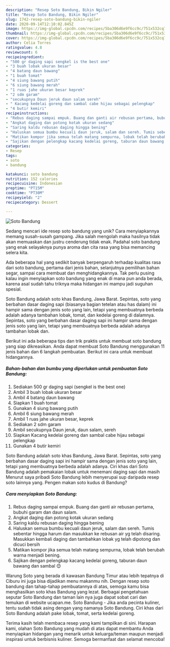 ```yaml
---
description: "Resep Soto Bandung, Bikin Ngiler"
title: "Resep Soto Bandung, Bikin Ngiler"
slug: 1742-resep-soto-bandung-bikin-ngiler
date: 2020-09-14T12:10:02.845Z
image: https://img-global.cpcdn.com/recipes/5ba306d6e9f6cc9c/751x532cq70/soto-bandung-foto-resep-utama.jpg
thumbnail: https://img-global.cpcdn.com/recipes/5ba306d6e9f6cc9c/751x532cq70/soto-bandung-foto-resep-utama.jpg
cover: https://img-global.cpcdn.com/recipes/5ba306d6e9f6cc9c/751x532cq70/soto-bandung-foto-resep-utama.jpg
author: Celia Torres
ratingvalue: 4.8
reviewcount: 6
recipeingredient:
- "500 gr daging sapi sengkel is the best one"
- "3 buah lobak ukuran besar"
- "4 batang daun bawang"
- "1 buah tomat"
- "4 siung bawang putih"
- "6 siung bawang merah"
- "1 ruas jahe ukuran besar keprek"
- "2 sdm garam"
- "secukupnya Daun jeruk daun salam sereh"
- " Kacang kedelai goreng dan sambal cabe hijau sebagai pelengkap"
- "4 butir kemiri"
recipeinstructions:
- "Rebus daging sampai empuk. Buang dan ganti air rebusan pertama, bubuhi garam dan daun salam."
- "Angkat daging dan potong kotak ukuran sedang"
- "Saring kaldu rebusan daging hingga bening"
- "Haluskan semua bumbu kecuali daun jeruk, salam dan sereh. Tumis sebentar hingga harum dan masukkan ke rebusan air yg telah disaring. Masukkan kembali daging dan tambahkan lobak yg telah dipotong dan dicuci bersih"
- "Matikan kompor jika semua telah matang sempurna, lobak telah berubah warna menjadi bening."
- "Sajikan dengan pelengkap kacang kedelai goreng, taburan daun bawang dan sambal 😊"
categories:
- Resep
tags:
- soto
- bandung

katakunci: soto bandung 
nutrition: 152 calories
recipecuisine: Indonesian
preptime: "PT15M"
cooktime: "PT30M"
recipeyield: "2"
recipecategory: Dessert

---
```



![Soto Bandung](https://img-global.cpcdn.com/recipes/5ba306d6e9f6cc9c/751x532cq70/soto-bandung-foto-resep-utama.jpg)

Sedang mencari ide resep soto bandung yang unik? Cara menyiapkannya memang susah-susah gampang. Jika salah mengolah maka hasilnya tidak akan memuaskan dan justru cenderung tidak enak. Padahal soto bandung yang enak selayaknya punya aroma dan cita rasa yang bisa memancing selera kita.

Ada beberapa hal yang sedikit banyak berpengaruh terhadap kualitas rasa dari soto bandung, pertama dari jenis bahan, selanjutnya pemilihan bahan segar, sampai cara membuat dan menghidangkannya. Tak perlu pusing kalau ingin menyiapkan soto bandung yang enak di mana pun anda berada, karena asal sudah tahu triknya maka hidangan ini mampu jadi suguhan spesial.

Soto Bandung adalah soto khas Bandung, Jawa Barat. Sepintas, soto yang berbahan dasar daging sapi (biasanya bagian tetelan atau has dalam) ini hampir sama dengan jenis soto yang lain, tetapi yang membuatnya berbeda adalah adanya tambahan lobak, tomat, dan kedelai goreng di dalamnya. Sepintas, soto yang berbahan dasar daging sapi ini hampir sama dengan jenis soto yang lain, tetapi yang membuatnya berbeda adalah adanya tambahan lobak dan.


Berikut ini ada beberapa tips dan trik praktis untuk membuat soto bandung yang siap dikreasikan. Anda dapat membuat Soto Bandung menggunakan 11 jenis bahan dan 6 langkah pembuatan. Berikut ini cara untuk membuat hidangannya.

<!--inarticleads1-->

##### Bahan-bahan dan bumbu yang diperlukan untuk pembuatan Soto Bandung:

1. Sediakan 500 gr daging sapi (sengkel is the best one)
1. Ambil 3 buah lobak ukuran besar
1. Ambil 4 batang daun bawang
1. Siapkan 1 buah tomat
1. Gunakan 4 siung bawang putih
1. Ambil 6 siung bawang merah
1. Ambil 1 ruas jahe ukuran besar, keprek
1. Sediakan 2 sdm garam
1. Ambil secukupnya Daun jeruk, daun salam, sereh
1. Siapkan  Kacang kedelai goreng dan sambal cabe hijau sebagai pelengkap
1. Gunakan 4 butir kemiri


Soto Bandung adalah soto khas Bandung, Jawa Barat. Sepintas, soto yang berbahan dasar daging sapi ini hampir sama dengan jenis soto yang lain, tetapi yang membuatnya berbeda adalah adanya. Ciri khas dari Soto Bandung adalah pemakaian lobak untuk menemani daging sapi dan masih Menurut saya pribadi Soto Bandung lebih menyerupai sup daripada resep soto lainnya yang. Pengen makan soto kudus di Bandung? 

<!--inarticleads2-->

##### Cara menyiapkan Soto Bandung:

1. Rebus daging sampai empuk. Buang dan ganti air rebusan pertama, bubuhi garam dan daun salam.
1. Angkat daging dan potong kotak ukuran sedang
1. Saring kaldu rebusan daging hingga bening
1. Haluskan semua bumbu kecuali daun jeruk, salam dan sereh. Tumis sebentar hingga harum dan masukkan ke rebusan air yg telah disaring. Masukkan kembali daging dan tambahkan lobak yg telah dipotong dan dicuci bersih
1. Matikan kompor jika semua telah matang sempurna, lobak telah berubah warna menjadi bening.
1. Sajikan dengan pelengkap kacang kedelai goreng, taburan daun bawang dan sambal 😊


Warung Soto yang berada di kawasan Bandung Timur atau lebih tepatnya di Ciburu ini juga bisa dijadikan menu makanmu nih. Dengan resep soto bandung dan tahap-tahap pembuatannya di atas, semoga kamu bisa menghasilkan soto khas Bandung yang lezat. Berbagai pengetahuan seputar Soto Bandung dan taman lain nya juga dapat sobat cari dan temukan di website ucapan.me. Soto Bandung - Jika anda pecinta kuliner, tentu sudah tidak asing dengan yang namanya Soto Bandung. Ciri khas dari Soto Bandung adalah pake lobak, tomat, serta kedelai goreng. 

Terima kasih telah membaca resep yang kami tampilkan di sini. Harapan kami, olahan Soto Bandung yang mudah di atas dapat membantu Anda menyiapkan hidangan yang menarik untuk keluarga/teman maupun menjadi inspirasi untuk berbisnis kuliner. Semoga bermanfaat dan selamat mencoba!
